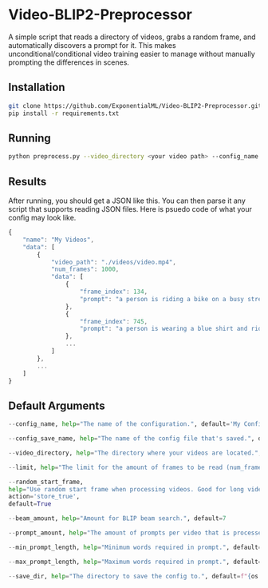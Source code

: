 # Video-BLIP2-Preprocessor
A simple script that reads a directory of videos, grabs a random frame, and automatically discovers a prompt for it.
This makes unconditional/conditional video training easier to manage without manually prompting the differences in scenes.

## Installation

```bash
git clone https://github.com/ExponentialML/Video-BLIP2-Preprocessor.git
pip install -r requirements.txt
```

## Running

```bash
python preprocess.py --video_directory <your video path> --config_name "My Videos" --config_save_name "my_videos"
```

## Results
After running, you should get a JSON like this. You can then parse it any script that supports reading JSON files.
Here is psuedo code of what your config may look like.

```js
{
    "name": "My Videos",
    "data": [
        {
            "video_path": "./videos/video.mp4",
            "num_frames": 1000,
            "data": [
                {
                    "frame_index": 134,
                    "prompt": "a person is riding a bike on a busy street."
                },
                {
                    "frame_index": 745,
                    "prompt": "a person is wearing a blue shirt and riding a bike on grass."
                },
                ...
            ]
        },
        ...
    ]
}
```

## Default Arguments
```py
--config_name, help="The name of the configuration.", default='My Config'

--config_save_name, help="The name of the config file that's saved.", default='my_config'

--video_directory, help="The directory where your videos are located.", default='./videos'

--limit, help="The limit for the amount of frames to be read (num_frames * ~0-0.99)", default=0.85

--random_start_frame, 
help="Use random start frame when processing videos. Good for long videos where frames have different scenes and meanings.", 
action='store_true', 
default=True

--beam_amount, help="Amount for BLIP beam search.", default=7

--prompt_amount, help="The amount of prompts per video that is processed.", default=25

--min_prompt_length, help="Minimum words required in prompt.", default=15

--max_prompt_length, help="Maximum words required in prompt.", default=30

--save_dir, help="The directory to save the config to.", default=f"{os.getcwd()}/train_data"

```
